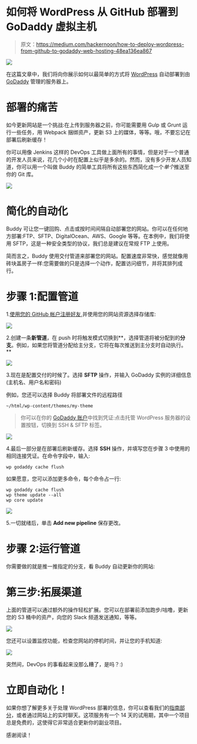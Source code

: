 # 如何将 WordPress 从 GitHub 部署到 GoDaddy 虚拟主机

> 原文：<https://medium.com/hackernoon/how-to-deploy-wordpress-from-github-to-godaddy-web-hosting-48ea136ea867>

![](img/586182f598ade95df279c8897c8b821a.png)

在这篇文章中，我们将向你展示如何以最简单的方式将 [WordPress](https://hackernoon.com/tagged/wordpress) 自动部署到由 [GoDaddy](https://hackernoon.com/tagged/godaddy) 管理的服务器上。

# 部署的痛苦

如今更新网站是一个挑战:在上传到服务器之前，你可能需要用 Gulp 或 Grunt 运行一些任务，用 Webpack 捆绑资产，更新 S3 上的媒体，等等。哦，不要忘记在部署后刷新缓存！

你可以用像 Jenkins 这样的 DevOps 工具做上面所有的事情，但是对于一个普通的开发人员来说，花几个小时在配置上似乎是多余的。然而，没有多少开发人员知道，你可以用一个叫做 Buddy 的简单工具将所有这些东西简化成一个*单个*推送至你的 Git 库。

![](img/f55d13d1e725f6c2eb1a6f0b22449252.png)

# 简化的自动化

Buddy 可让您一键回购、点击或按时间间隔自动部署您的网站。你可以在任何地方部署:FTP、SFTP、DigitalOcean、AWS、Google 等等。在本例中，我们将使用 SFTP，这是一种安全类型的协议，我们总是建议在常规 FTP 上使用。

简而言之，Buddy 使用交付管道来部署您的网站。配置速度非常快，感觉就像用砖块盖房子一样:您需要做的只是选择一个动作，配置访问细节，并将其排列成行。

# 步骤 1:配置管道

1.[使用您的 GitHub 帐户注册好友](https://buddy.works/sign-up),并使用您的网站资源选择存储库:

![](img/61b89954ea6a35770e9738269557ac1b.png)

2.创建一条**新管道**，在 push 时将触发模式切换到**，选择管道将被分配到的**分支**。例如，如果您将管道分配给主分支，它将在每次推送到主分支时自动执行。**

![](img/26c01ad3fbcecd35ada2acb52d237b11.png)

3.现在是配置交付的时候了。选择 **SFTP** 操作，并输入 GoDaddy 实例的详细信息(主机名、用户名和密码)

例如，您还可以选择 Buddy 将部署文件的远程路径

```
~/html/wp-content/themes/my-theme
```

> 你可以在你的 [GoDaddy 账户](https://gateway.godaddy.com/)中找到凭证:点击托管 WordPress 服务器的设置按钮，切换到 SSH & SFTP 标签。

![](img/21f4ad89aee8abda64be102553883b2f.png)

4.最后一部分是在部署后刷新缓存。选择 **SSH** 操作，并填写您在步骤 3 中使用的相同连接凭证。在命令字段中，输入:

```
wp godaddy cache flush
```

如果愿意，您可以添加更多命令，每个命令占一行:

```
wp godaddy cache flush
wp theme update --all
wp core update
```

![](img/78f3a085beb260229dce606239587331.png)

5.一切就绪后，单击 **Add new pipeline** 保存更改。

# 步骤 2:运行管道

你需要做的就是推一推指定的分支，看 Buddy 自动更新你的网站:

# 第三步:拓展渠道

上面的管道可以通过额外的操作轻松扩展。您可以在部署前添加跑步/咕噜，更新您的 S3 桶中的资产，向您的 Slack 频道发送通知，等等。

![](img/f12b209cc4464ef20f6e566e4ad93b86.png)

您还可以设置监控功能，检查您网站的停机时间，并让您的手机知道:

![](img/7232ebd5bcc31faab269d03c13641034.png)

突然间，DevOps 的事看起来没那么糟了，是吗？:)

# 立即自动化！

如果你想了解更多关于处理 WordPress 部署的信息，你可以查看我们的[指南部分](https://buddy.works/guides)，或者通过网站上的实时聊天。这项服务有一个 14 天的试用期，其中一个项目总是免费的，这使得它非常适合更新你的副业项目。

感谢阅读！